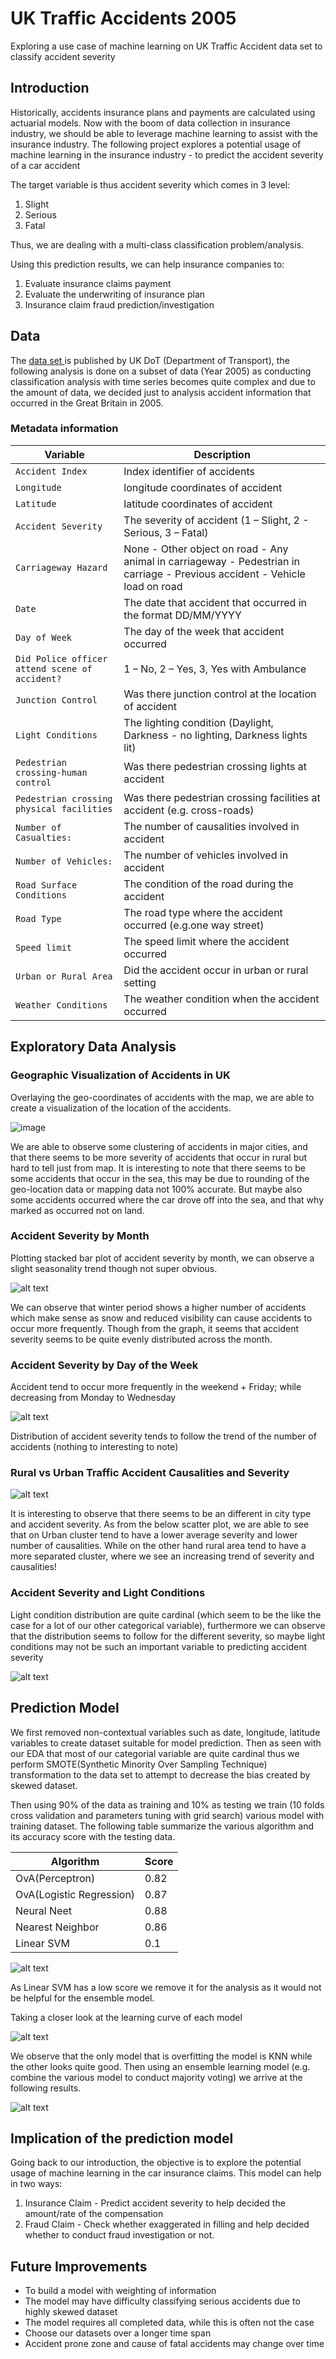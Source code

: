 # UK Traffic Accidents 2005 
Exploring a use case of machine learning on UK Traffic Accident data set to classify accident severity

## Introduction
Historically, accidents insurance plans and payments are calculated using actuarial models. Now
with the boom of data collection in insurance industry, we should be able to leverage machine
learning to assist with the insurance industry.
The following project explores a potential usage of machine learning in the insurance industry - to predict the accident severity of a car accident

The target variable is thus accident severity which comes in 3 level:
1. Slight
2. Serious
3. Fatal

Thus, we are dealing with a multi-class classification problem/analysis.

Using this prediction results, we can help insurance companies to:
1. Evaluate insurance claims payment
2. Evaluate the underwriting of insurance plan
3. Insurance claim fraud prediction/investigation

## Data 
The <a href = https://data.gov.uk/dataset/cb7ae6f0-4be6-4935-9277-47e5ce24a11f/road-safety-data> data set <a> is published by UK DoT (Department of Transport), the following analysis is done on a subset of data (Year 2005) as conducting classification analysis with time series becomes quite complex and due to the amount of data, we decided
just to analysis accident information that occurred in the Great Britain in 2005. 
 
 ### Metadata information
 | Variable | Description |
| --- | --- |
| `Accident Index` | Index identifier of accidents |
| `Longitude` | longitude coordinates of accident |
| `Latitude` | latitude coordinates of accident |
| `Accident Severity` | The severity of accident (1 – Slight, 2 - Serious, 3 – Fatal) |
| `Carriageway Hazard` | None - Other object on road - Any animal in carriageway - Pedestrian in carriage - Previous accident - Vehicle load on road    |
| `Date` | The date that accident that occurred in the format DD/MM/YYYY |
| `Day of Week` | The day of the week that accident occurred  |
| `Did Police officer attend scene of accident?` | 1 – No, 2 – Yes, 3, Yes with Ambulance  |
| `Junction Control` | Was there junction control at the location of accident  |
| `Light Conditions` | The lighting condition (Daylight, Darkness - no lighting, Darkness lights lit) |
| `Pedestrian crossing-human control` | Was there pedestrian crossing lights at accident |
| `Pedestrian crossing physical facilities` | Was there pedestrian crossing facilities at accident (e.g. cross-roads)  |
| `Number of Casualties:` | The number of causalities involved in accident |
| `Number of Vehicles:` | The number of vehicles involved in accident |
| `Road Surface Conditions` | The condition of the road during the accident  |
| `Road Type` | The road type where the accident occurred (e.g.one way street)  |
| `Speed limit` | The speed limit where the accident occurred  |
| `Urban or Rural Area` | Did the accident occur in urban or rural setting |
| `Weather Conditions` | The weather condition when the accident occurred  |

## Exploratory Data Analysis

### Geographic Visualization of Accidents in UK
Overlaying the geo-coordinates of accidents with the map, we are able to create a visualization of
the location of the accidents. 

![image](./3_Diagrams/Uk_Accident_Graph.PNG)

We are able to observe some clustering of accidents in major cities,
and that there seems to be more severity of accidents that occur in rural but hard to tell just from
map. It is interesting to note that there seems to be some accidents that occur in the sea, this may be
due to rounding of the geo-location data or mapping data not 100% accurate. But maybe also
some accidents occurred where the car drove off into the sea, and that why marked as occurred not
on land.

### Accident Severity by Month
Plotting stacked bar plot of accident severity by month, we can observe a slight seasonality
trend though not super obvious.

![alt text](./3_Diagrams/month.png)

We can observe that winter period shows a higher number of accidents which make sense as snow
and reduced visibility can cause accidents to occur more frequently. Though from the graph, it
seems that accident severity seems to be quite evenly distributed across the month.

### Accident Severity by Day of the Week
Accident tend to occur more frequently in the weekend + Friday; while decreasing from Monday
to Wednesday

![alt text](./3_Diagrams/Accident_Severity_by_weekday.png)

Distribution of accident severity tends to follow the trend of the number of accidents (nothing to
interesting to note)

### Rural vs Urban Traffic Accident Causalities and Severity

![alt text](./3_Diagrams/rural.png)

It is interesting to observe that there seems to be an different in city type and accident severity. As
from the below scatter plot, we are able to see that on Urban cluster tend to have a lower average
severity and lower number of causalities. While on the other hand rural area tend to have a more
separated cluster, where we see an increasing trend of severity and causalities!

### Accident Severity and Light Conditions
Light condition distribution are quite cardinal (which seem to be the like the case for a lot of our
other categorical variable), furthermore we can observe that the distribution seems to follow for the
different severity, so maybe light conditions may not be such an important variable to predicting
accident severity

![alt text](3_Diagrams/light.png)

## Prediction Model

We first removed non-contextual variables such as date, longitude, latitude variables to create dataset suitable for model prediction. Then as seen with our EDA that most of our categorial variable are quite cardinal thus we perform SMOTE(Synthetic Minority Over Sampling Technique) transformation to the data set to attempt to decrease the bias created by skewed dataset. 

Then using 90% of the data as training and 10% as testing we train (10 folds cross validation and parameters tuning with grid search) various model with training dataset. The following table summarize the various algorithm and its accuracy score with the testing data. 

 | Algorithm | Score |
| --- | --- |
| OvA(Perceptron) | 0.82 |
| OvA(Logistic Regression) | 0.87 |
| Neural Neet | 0.88 |
| Nearest Neighbor | 0.86 |
| Linear SVM | 0.1 |

![alt text](3_Diagrams/roc.png)

As Linear SVM has a low score we remove it for the analysis as it would not be helpful for the ensemble model.

Taking a closer look at the learning curve of each model

![alt text](3_Diagrams/validcurve.png)

We observe that the only model that is overfitting the model is KNN while the other looks quite good. Then using an ensemble learning model (e.g. combine the various model to conduct majority voting) we arrive at the following results.

![alt text](3_Diagrams/results.png)

## Implication of the prediction model

Going back to our introduction, the objective is to explore the potential usage of machine learning in the car insurance claims. This model can help in two ways:
1. Insurance Claim - Predict accident severity to help decided the amount/rate of the compensation
2. Fraud Claim - Check whether exaggerated in filling and help decided whether to conduct fraud investigation or not.

## Future Improvements

- To build a model with weighting of information 
- The model may have difficulty classifying serious accidents due to highly skewed dataset
- The model requires all completed data, while this is often not the case 
- Choose our datasets over a longer time span
- Accident prone zone and cause of fatal accidents may change over time




